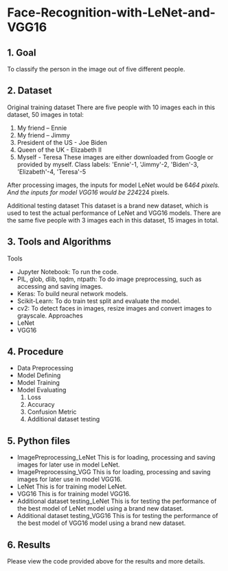 # Face-Recognition-with-LeNet-and-VGG16
## 1. Goal
To classify the person in the image out of five different people.

## 2. Dataset
Original training dataset
There are five people with 10 images each in this dataset, 50 images in total:
1. My friend – Ennie
2. My friend – Jimmy
3. President of the US - Joe Biden
4. Queen of the UK - Elizabeth II
5. Myself - Teresa
These images are either downloaded from Google or provided by myself.
Class labels: 'Ennie'-1, 'Jimmy'-2, 'Biden'-3, 'Elizabeth'-4, 'Teresa'-5

After processing images, the inputs for model LeNet would be 64*64 pixels.
And the inputs for model VGG16 would be 224*224 pixels.

Additional testing dataset
This dataset is a brand new dataset, which is used to test the actual performance of LeNet and VGG16 models.
There are the same five people with 3 images each in this dataset, 15 images in total.

## 3. Tools and Algorithms
Tools
- Jupyter Notebook: To run the code.
- PIL, glob, dlib, tqdm, ntpath: To do image preprocessing, such as accessing and saving images.
- Keras: To build neural network models.
- Scikit-Learn: To do train test split and evaluate the model.
- cv2: To detect faces in images, resize images and convert images to grayscale.
Approaches
- LeNet
- VGG16

## 4. Procedure
- Data Preprocessing
- Model Defining
- Model Training
- Model Evaluating
  1. Loss
  2. Accuracy
  3. Confusion Metric
  4. Additional dataset testing

## 5. Python files
- ImagePreprocessing_LeNet
  This is for loading, processing and saving images for later use in model LeNet.
- ImagePreprocessing_VGG
  This is for loading, processing and saving images for later use in model VGG16.
- LeNet
  This is for training model LeNet.
- VGG16
  This is for training model VGG16.
- Additional dataset testing_LeNet
  This is for testing the performance of the best model of LeNet model using a brand new dataset.
- Additional dataset testing_VGG16
  This is for testing the performance of the best model of VGG16 model using a brand new dataset.


## 6. Results
Please view the code provided above for the results and more details.
